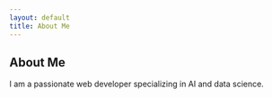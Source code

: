 ```yaml
---
layout: default
title: About Me
---
```


## About Me
I am a passionate web developer specializing in AI and data science.
